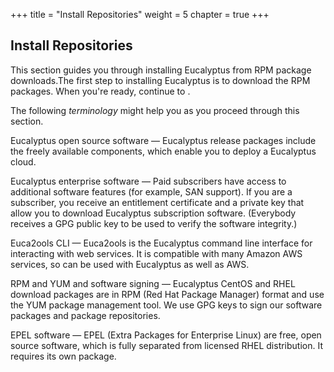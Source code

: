 +++
title = "Install Repositories"
weight = 5
chapter = true
+++


## Install Repositories
This section guides you through installing Eucalyptus from RPM package downloads.The first step to installing Eucalyptus is to download the RPM packages. When you're ready, continue to [](installing_euca_software_signing.dita#installing_software_signing) . 

The following *terminology* might help you as you proceed through this section. 

Eucalyptus open source software — Eucalyptus release packages include the freely available components, which enable you to deploy a Eucalyptus cloud. 

Eucalyptus enterprise software — Paid subscribers have access to additional software features (for example, SAN support). If you are a subscriber, you receive an entitlement certificate and a private key that allow you to download Eucalyptus subscription software. (Everybody receives a GPG public key to be used to verify the software integrity.) 

Euca2ools CLI — Euca2ools is the Eucalyptus command line interface for interacting with web services. It is compatible with many Amazon AWS services, so can be used with Eucalyptus as well as AWS. 

RPM and YUM and software signing — Eucalyptus CentOS and RHEL download packages are in RPM (Red Hat Package Manager) format and use the YUM package management tool. We use GPG keys to sign our software packages and package repositories. 

EPEL software — EPEL (Extra Packages for Enterprise Linux) are free, open source software, which is fully separated from licensed RHEL distribution. It requires its own package. 

